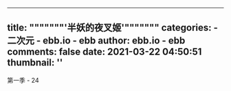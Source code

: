 
---
title: """""""'半妖的夜叉姬'"""""""
categories: 
    - 二次元
    - ebb.io - ebb
author: ebb.io - ebb
comments: false
date: 2021-03-22 04:50:51
thumbnail: ''
---

<div>   
第一季 - 24  
</div>
            
